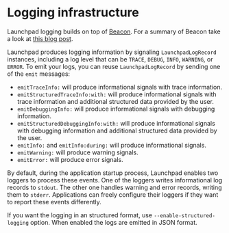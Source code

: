# Logging infrastructure

Launchpad logging builds on top of [Beacon](https://github.com/pharo-project/pharo-beacon).
For a summary of Beacon take a look at [this blog post](http://www.humane-assessment.com/blog/beacon).

Launchpad produces logging information by signaling `LaunchpadLogRecord` instances,
including a log level that can be `TRACE`, `DEBUG`, `INFO`, `WARNING`, or `ERROR`.
To emit your logs, you can reuse `LaunchpadLogRecord` by sending one of the
`emit` messages:

- `emitTraceInfo:` will produce informational signals with trace information.
- `emitStructuredTraceInfo:with:` will produce informational signals with
  trace information and additional structured data provided by the user.
- `emitDebuggingInfo:` will produce informational signals with debugging information.
- `emitStructuredDebuggingInfo:with:` will produce informational signals with
  debugging information and additional structured data provided by the user.
- `emitInfo:` and `emitInfo:during:` will produce informational signals.
- `emitWarning:` will produce warning signals.
- `emitError:` will produce error signals.

By default, during the application startup process, Launchpad enables two loggers
to process these events. One of the loggers writes informational log records to
`stdout`. The other one handles warning and error records, writing them to `stderr`.
Applications can freely configure their loggers if they want to report these events
differently.

If you want the logging in an structured format, use `--enable-structured-logging`
option. When enabled the logs are emitted in JSON format.
